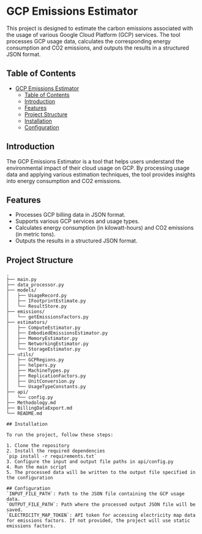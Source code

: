 # GCP Emissions Estimator

This project is designed to estimate the carbon emissions associated with the usage of various Google Cloud Platform (GCP) services. The tool processes GCP usage data, calculates the corresponding energy consumption and CO2 emissions, and outputs the results in a structured JSON format.

## Table of Contents

- [GCP Emissions Estimator](#gcp-emissions-estimator)
  - [Table of Contents](#table-of-contents)
  - [Introduction](#introduction)
  - [Features](#features)
  - [Project Structure](#project-structure)
  - [Installation](#installation)
  - [Configuration](#configuration)


## Introduction

The GCP Emissions Estimator is a tool that helps users understand the environmental impact of their cloud usage on GCP. By processing usage data and applying various estimation techniques, the tool provides insights into energy consumption and CO2 emissions.

## Features

- Processes GCP billing data in JSON format.
- Supports various GCP services and usage types.
- Calculates energy consumption (in kilowatt-hours) and CO2 emissions (in metric tons).
- Outputs the results in a structured JSON format.

## Project Structure
```plaintext
.
├── main.py
├── data_processor.py
├── models/
│   ├── UsageRecord.py
│   ├── IFootprintEstimate.py
│   └── ResultStore.py
├── emissions/
│   └── getEmissionsFactors.py
├── estimators/
│   ├── ComputeEstimator.py
│   ├── EmbodiedEmissionsEstimator.py
│   ├── MemoryEstimator.py
│   ├── NetworkingEstimator.py
│   └── StorageEstimator.py
├── utils/
│   ├── GCPRegions.py
│   ├── helpers.py
│   ├── MachineTypes.py
│   ├── ReplicationFactors.py
│   ├── UnitConversion.py
│   └── UsageTypeConstants.py
├── api/
│   └── config.py
├── Methodology.md
├── BillingDataExport.md
└── README.md

## Installation

To run the project, follow these steps:

1. Clone the repository
2. Install the required dependencies
`pip install -r requirements.txt`
3. Configure the input and output file paths in api/config.py
4. Run the main script
5. The processed data will be written to the output file specified in the configuration

## Configuration
`INPUT_FILE_PATH`: Path to the JSON file containing the GCP usage data.
`OUTPUT_FILE_PATH`: Path where the processed output JSON file will be saved.
`ELECTRICITY_MAP_TOKEN`: API token for accessing electricity map data for emissions factors. If not provided, the project will use static emissions factors.